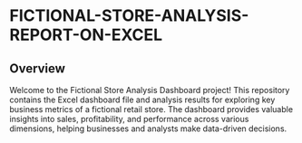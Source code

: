 # FICTIONAL-STORE-ANALYSIS-REPORT-ON-EXCEL
## Overview
Welcome to the Fictional Store Analysis Dashboard project! This repository contains the Excel dashboard file and analysis results for exploring key business metrics of a fictional retail store. The dashboard provides valuable insights into sales, profitability, and performance across various dimensions, helping businesses and analysts make data-driven decisions.
